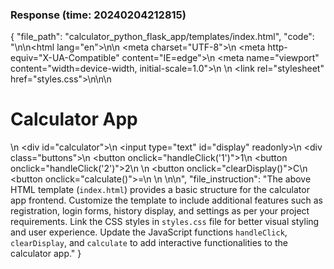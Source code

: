 ### Response (time: 20240204212815)

{
    "file_path": "calculator_python_flask_app/templates/index.html",
    "code": "<!-- index.html -->\n<!DOCTYPE html>\n<html lang=\"en\">\n<head>\n    <meta charset=\"UTF-8\">\n    <meta http-equiv=\"X-UA-Compatible\" content=\"IE=edge\">\n    <meta name=\"viewport\" content=\"width=device-width, initial-scale=1.0\">\n    <title>Calculator App</title>\n    <link rel=\"stylesheet\" href=\"styles.css\">\n</head>\n<body>\n    <h1>Calculator App</h1>\n    <div id=\"calculator\">\n        <input type=\"text\" id=\"display\" readonly>\n        <div class=\"buttons\">\n            <button onclick=\"handleClick('1')\">1</button>\n            <button onclick=\"handleClick('2')\">2</button>\n            <!-- Other calculator buttons -->\n            <button onclick=\"clearDisplay()\">C</button>\n            <button onclick=\"calculate()\">=</button>\n        </div>\n    </div>\n</body>\n</html>",
    "file_instruction": "The above HTML template (`index.html`) provides a basic structure for the calculator app frontend. Customize the template to include additional features such as registration, login forms, history display, and settings as per your project requirements. Link the CSS styles in `styles.css` file for better visual styling and user experience. Update the JavaScript functions `handleClick`, `clearDisplay`, and `calculate` to add interactive functionalities to the calculator app."
}